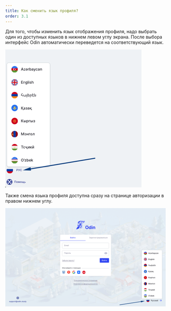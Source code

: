 ```yaml
---
title: Как сменить язык профиля?
order: 3.1
---
```


Для того, чтобы изменить язык отображения профиля, надо выбрать один из доступных языков в нижнем левом углу экрана. После выбора интерфейс Odin автоматически переведется на соответствующий язык.

![](<./image (134).png>)

Также смена языка профиля доступна сразу на странице авторизации в правом нижнем углу.

![](<./image (135).png>)
